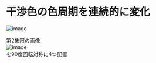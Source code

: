 # 干渉色の色周期を連続的に変化  
![image](https://user-images.githubusercontent.com/52544918/147499300-46e1242b-c221-4199-8d2c-9137cca50083.png)  


第2象限の画像  
![image](https://user-images.githubusercontent.com/52544918/147495406-fe92cad6-6f12-4fc1-9a94-e9db017b2518.png)  
を90度回転対称に4つ配置  
